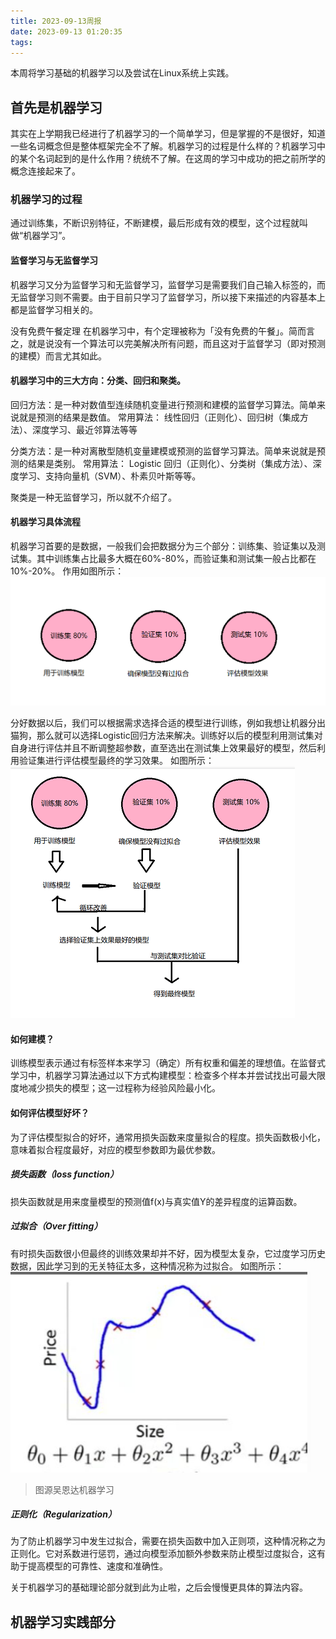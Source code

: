 ```yaml
---
title: 2023-09-13周报
date: 2023-09-13 01:20:35
tags:
---
```


本周将学习基础的机器学习以及尝试在Linux系统上实践。
## 首先是机器学习
其实在上学期我已经进行了机器学习的一个简单学习，但是掌握的不是很好，知道一些名词概念但是整体框架完全不了解。机器学习的过程是什么样的？机器学习中的某个名词起到的是什么作用？统统不了解。在这周的学习中成功的把之前所学的概念连接起来了。
### 机器学习的过程
通过训练集，不断识别特征，不断建模，最后形成有效的模型，这个过程就叫做“机器学习”。
#### 监督学习与无监督学习
机器学习又分为监督学习和无监督学习，监督学习是需要我们自己输入标签的，而无监督学习则不需要。由于目前只学习了监督学习，所以接下来描述的内容基本上都是监督学习相关的。

没有免费午餐定理
在机器学习中，有个定理被称为「没有免费的午餐」。简而言之，就是说没有一个算法可以完美解决所有问题，而且这对于监督学习（即对预测的建模）而言尤其如此。

#### 机器学习中的三大方向：分类、回归和聚类。

回归方法：是一种对数值型连续随机变量进行预测和建模的监督学习算法。简单来说就是预测的结果是数值。
常用算法：
线性回归（正则化）、回归树（集成方法）、深度学习、最近邻算法等等

分类方法：是一种对离散型随机变量建模或预测的监督学习算法。简单来说就是预测的结果是类别。
常用算法：
Logistic 回归（正则化）、分类树（集成方法）、深度学习、支持向量机（SVM）、朴素贝叶斯等等。

聚类是一种无监督学习，所以就不介绍了。

#### 机器学习具体流程
机器学习首要的是数据，一般我们会把数据分为三个部分：训练集、验证集以及测试集。其中训练集占比最多大概在60%-80%，而验证集和测试集一般占比都在10%-20%。
作用如图所示：
![](./2023-09-13周报/01.png)

分好数据以后，我们可以根据需求选择合适的模型进行训练，例如我想让机器分出猫狗，那么就可以选择Logistic回归方法来解决。训练好以后的模型利用测试集对自身进行评估并且不断调整超参数，直至选出在测试集上效果最好的模型，然后利用验证集进行评估模型最终的学习效果。
如图所示：
![](./2023-09-13周报/02.png)
#### 如何建模？
训练模型表示通过有标签样本来学习（确定）所有权重和偏差的理想值。在监督式学习中，机器学习算法通过以下方式构建模型：检查多个样本并尝试找出可最大限度地减少损失的模型；这一过程称为经验风险最小化。

#### 如何评估模型好坏？
为了评估模型拟合的好坏，通常用损失函数来度量拟合的程度。损失函数极小化，意味着拟合程度最好，对应的模型参数即为最优参数。

##### 损失函数（loss function）
损失函数就是用来度量模型的预测值f(x)与真实值Y的差异程度的运算函数。

##### 过拟合（Over fitting）
有时损失函数很小但最终的训练效果却并不好，因为模型太复杂，它过度学习历史数据，因此学习到的无关特征太多，这种情况称为过拟合。
如图所示：
![](./2023-09-13周报/03.png)
> 图源吴恩达机器学习

##### 正则化（Regularization）
为了防止机器学习中发生过拟合，需要在损失函数中加入正则项，这种情况称之为正则化。它对系数进行惩罚，通过向模型添加额外参数来防止模型过度拟合，这有助于提高模型的可靠性、速度和准确性。

关于机器学习的基础理论部分就到此为止啦，之后会慢慢更具体的算法内容。

## 机器学习实践部分

